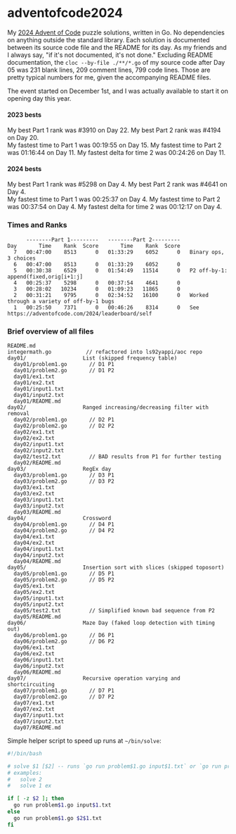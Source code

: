 # adventofcode2024 #

My [2024 Advent of Code](https://adventofcode.com/2024) puzzle solutions, written in Go. No dependencies on anything outside the standard library. 
Each solution is documented between its source code file and the README for its day. As my friends and I always say, "if it's not documented, it's not done." Excluding README documentation, the `cloc --by-file ./**/*.go` of my source code after Day 05 was 231 blank lines, 209 comment lines, 799 code lines. Those are pretty typical numbers for me, given the accompanying README files.  

The event started on December 1st, and I was actually available to start it on opening day this year.  

#### 2023 bests ####
My best Part 1 rank was #3910 on Day 22. My best Part 2 rank was #4194 on Day 20.  
My fastest time to Part 1 was 00:19:55 on Day 15. My fastest time to Part 2 was 01:16:44 on Day 11. My fastest delta for time 2 was 00:24:26 on Day 11.  

#### 2024 bests ####
My best Part 1 rank was #5298 on Day 4. My best Part 2 rank was #4641 on Day 4.  
My fastest time to Part 1 was 00:25:37 on Day 4. My fastest time to Part 2 was 00:37:54 on Day 4. My fastest delta for time 2 was 00:12:17 on Day 4.  


### Times and Ranks ###
```
      --------Part 1---------   --------Part 2---------
Day       Time    Rank  Score       Time    Rank  Score
  7   00:47:00    8513      0   01:33:29    6052      0   Binary ops, 3 choices
  6   00:47:00    8513      0   01:33:29    6052      0   
  5   00:30:38    6529      0   01:54:49   11514      0   P2 off-by-1: append(fixed,orig[i+1:j]
  4   00:25:37    5298      0   00:37:54    4641      0   
  3   00:28:02   10234      0   01:09:23   11865      0   
  2   00:31:21    9795      0   02:34:52   16100      0   Worked through a variety of off-by-1 bugs
  1   00:25:50    7371      0   00:46:26    8314      0   See https://adventofcode.com/2024/leaderboard/self
```


### Brief overview of all files ###
```
README.md
integermath.go           // refactored into ls92yappi/aoc repo
day01/                  List (skipped frequency table)
  day01/problem1.go       // D1 P1
  day01/problem2.go       // D1 P2
  day01/ex1.txt
  day01/ex2.txt
  day01/input1.txt
  day01/input2.txt
  day01/README.md
day02/                  Ranged increasing/decreasing filter with removal
  day02/problem1.go       // D2 P1
  day02/problem2.go       // D2 P2
  day02/ex1.txt
  day02/ex2.txt
  day02/input1.txt
  day02/input2.txt
  day02/test2.txt         // BAD results from P1 for further testing
  day02/README.md
day03/                  RegEx day
  day03/problem1.go       // D3 P1
  day03/problem2.go       // D3 P2
  day03/ex1.txt
  day03/ex2.txt
  day03/input1.txt
  day03/input2.txt
  day03/README.md
day04/                  Crossword
  day04/problem1.go       // D4 P1
  day04/problem2.go       // D4 P2
  day04/ex1.txt
  day04/ex2.txt
  day04/input1.txt
  day04/input2.txt
  day04/README.md
day05/                  Insertion sort with slices (skipped toposort)
  day05/problem1.go       // D5 P1
  day05/problem2.go       // D5 P2
  day05/ex1.txt
  day05/ex2.txt
  day05/input1.txt
  day05/input2.txt
  day05/test2.txt         // Simplified known bad sequence from P2
  day05/README.md
day06/                  Maze Day (faked loop detection with timing out)
  day06/problem1.go       // D6 P1
  day06/problem2.go       // D6 P2
  day06/ex1.txt
  day06/ex2.txt
  day06/input1.txt
  day06/input2.txt
  day06/README.md
day07/                  Recursive operation varying and shortcircuiting
  day07/problem1.go       // D7 P1
  day07/problem2.go       // D7 P2
  day07/ex1.txt
  day07/ex2.txt
  day07/input1.txt
  day07/input2.txt
  day07/README.md
```


Simple helper script to speed up runs at `~/bin/solve`:
```bash
#!/bin/bash

# solve $1 [$2] -- runs `go run problem$1.go input$1.txt` or `go run problem$1.go $2$1.txt`
# examples:
#   solve 2
#   solve 1 ex

if [ -z $2 ]; then
  go run problem$1.go input$1.txt
else
  go run problem$1.go $2$1.txt
fi
```
